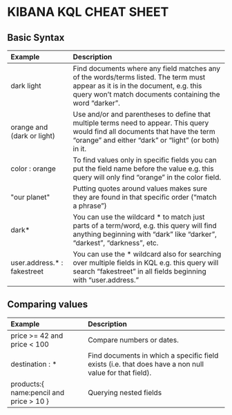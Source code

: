 # KIBANA KQL CHEAT SHEET 
## Basic Syntax

Example | Description                                                                                                                                                                                                                      
:-------------------------------------------|:---------------------------------------------------------------------------------------------------------------------------------------------------------------------------------------------------------------------------------
dark light                                 | Find documents where any field matches any of the words/terms listed. The term must appear as it is in the document, e.g. this query won’t match documents containing the word “darker”.                                         
orange and (dark or light)                 | Use and/or and parentheses to define that multiple terms need to appear. This query would find all documents that have the term “orange” and either “dark” or “light” (or both) in it.                                           
color : orange                             | To find values only in specific fields you can put the field name before the value e.g. this query will only find “orange” in the color field.                                                                                   
"our planet"                               | Putting quotes around values makes sure they are found in that specific order (“match a phrase”)                                                                                                                                 
dark*                                      | You can use the wildcard * to match just parts of a term/word, e.g. this query will find anything beginning with “dark” like “darker”, “darkest”, “darkness”, etc.                                                               
user.address.* : fakestreet                | You can use the * wildcard also for searching over multiple fields in KQL e.g. this query will search “fakestreet” in all fields beginning with “user.address.”                                                                  

## Comparing values
Example| Description       
:------------------------------------------|:-------------------------------------------------------- 
price >= 42 and price < 100   | Compare numbers or dates.                                                
destination : *        | Find documents in which a specific field exists (i.e. that does have a non null value for that field). 
products:{ name:pencil and price > 10 } | Querying nested fields 


 